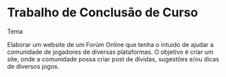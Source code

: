 # Trabalho de Conclusão de Curso

Tema

Elaborar um website de um Forúm Online que tenha o intuido de ajudar a comunidade de jogadores de diversas plataformas. O objetivo é criar um site, onde a comunidade possa criar post de dívidas, sugestões e/ou dicas de diversos jogos.